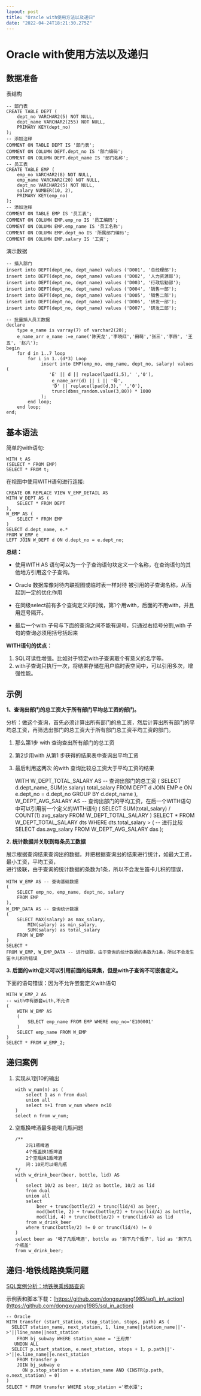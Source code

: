 ```yaml
---
layout: post
title: "Oracle with使用方法以及递归"
date: "2022-04-24T18:21:30.275Z"
---
```

Oracle with使用方法以及递归
===================

数据准备
----

表结构

    -- 部门表
    CREATE TABLE DEPT (
        dept_no VARCHAR2(5) NOT NULL,
        dept_name VARCHAR2(255) NOT NULL,
        PRIMARY KEY(dept_no)
    );
    -- 添加注释
    COMMENT ON TABLE DEPT IS '部门表';
    COMMENT ON COLUMN DEPT.dept_no IS '部门编码';
    COMMENT ON COLUMN DEPT.dept_name IS '部门名称';
    -- 员工表
    CREATE TABLE EMP (
    	emp_no VARCHAR2(8) NOT NULL,
        emp_name VARCHAR2(20) NOT NULL,
        dept_no VARCHAR2(5) NOT NULL,
        salary NUMBER(10, 2),
        PRIMARY KEY(emp_no)
    );
    -- 添加注释
    COMMENT ON TABLE EMP IS '员工表';
    COMMENT ON COLUMN EMP.emp_no IS '员工编码';
    COMMENT ON COLUMN EMP.emp_name IS '员工名称';
    COMMENT ON COLUMN EMP.dept_no IS '所属部门编码';
    COMMENT ON COLUMN EMP.salary IS '工资';
    

演示数据

    -- 插入部门
    insert into DEPT(dept_no, dept_name) values ('D001', '总经理部');
    insert into DEPT(dept_no, dept_name) values ('D002', '人力资源部');
    insert into DEPT(dept_no, dept_name) values ('D003', '行政后勤部');
    insert into DEPT(dept_no, dept_name) values ('D004', '销售一部');
    insert into DEPT(dept_no, dept_name) values ('D005', '销售二部');
    insert into DEPT(dept_no, dept_name) values ('D006', '研发一部');
    insert into DEPT(dept_no, dept_name) values ('D007', '研发二部');
    
    -- 批量插入员工数据
    declare
    	type e_name is varray(7) of varchar2(20);
    	e_name_arr e_name :=e_name('陈天龙','李晓红','田萌','张三','李四', '王五', '赵六');
    begin
    	for d in 1..7 loop
    		for i in 1..(d*3) Loop
    			 insert into EMP(emp_no, emp_name, dept_no, salary) values (
                 	'E' || d || replace(lpad(i,5),' ','0'),
                     e_name_arr(d) || i || '号',
                     'D' || replace(lpad(d,3),' ','0'),
                     trunc(dbms_random.value(3,80)) * 1000
                 );
    		end loop;
    	end loop;
    end;
    

基本语法
----

简单的with语句:

    WITH t AS 
    (SELECT * FROM EMP)
    SELECT * FROM t;
    

在视图中使⽤WITH语句进⾏连接:

    CREATE OR REPLACE VIEW V_EMP_DETAIL AS 
    WITH W_DEPT AS (
        SELECT * FROM DEPT
    ),
    W_EMP AS (
        SELECT * FROM EMP
    )
    SELECT d.dept_name, e.* 
    FROM W_EMP e 
    LEFT JOIN W_DEPT d ON d.dept_no = e.dept_no;
    

**总结：**

*   使⽤WITH AS 语句可以为⼀个⼦查询语句块定义⼀个名称，在查询语句的其他地⽅引⽤这个⼦查询。
    
*   Oracle 数据库像对待内联视图或临时表⼀样对待 被引⽤的⼦查询名称，从⽽起到⼀定的优化作⽤
    
*   在同级select前有多个查询定义的时候，第1个⽤with，后⾯的不⽤with，并且⽤逗号隔开。
    
*   最后⼀个with ⼦句与下⾯的查询之间不能有逗号，只通过右括号分割,with ⼦句的查询必须⽤括号括起来
    

**WITH语句的优点：**

1.  SQL可读性增强。⽐如对于特定with⼦查询取个有意义的名字等。
2.  with⼦查询只执⾏⼀次，将结果存储在⽤户临时表空间中，可以引⽤多次，增强性能。

示例
--

**1、查询出部门的总工资⼤于所有部门平均总工资的部门。**

分析：做这个查询，⾸先必须计算出所有部门的总工资，然后计算出所有部门的平均总工资，再筛选出部门的总工资⼤于所有部门总工资平均工资的部门。

1.  那么第1步 with 查询查出所有部门的总工资
2.  第2步⽤with 从第1 步获得的结果表中查询出平均工资
3.  最后利⽤这两次 的with 查询⽐较总工资⼤于平均工资的结果

    WITH W_DEPT_TOTAL_SALARY AS -- 查询出部门的总⼯资
    (	SELECT d.dept_name, SUM(e.salary) total_salary
        FROM DEPT d
     	JOIN EMP e ON e.dept_no = d.dept_no
        GROUP BY d.dept_name
    ),
    W_DEPT_AVG_SALARY AS -- 查询出部门的平均⼯资，在后⼀个WITH语句中可以引⽤前⼀个定义的WITH语句
    (
    	SELECT SUM(total_salary) / COUNT(1) avg_salary 
        FROM W_DEPT_TOTAL_SALARY
    )
    SELECT *
    FROM W_DEPT_TOTAL_SALARY dts
    WHERE dts.total_salary > ( -- 进⾏⽐较
        SELECT das.avg_salary 
        FROM W_DEPT_AVG_SALARY das
    );
    

**2\. 统计数据并关联到每条员工数据**

展⽰根据查询结果查询出的数据，并把根据查询出的结果进⾏统计，如最⼤⼯资，最⼩⼯资，平均⼯资，  
进⾏级联，由于查询的统计数据的条数为1条，所以不会发⽣笛卡⼉积的错误，

    WITH W_EMP AS -- 查询基础数据
    (
        SELECT emp_no, emp_name, dept_no, salary
        FROM EMP
    ),
    W_EMP_DATA AS -- 查询统计数据
    (	
        SELECT MAX(salary) as max_salary, 
        	MIN(salary) as min_salary, 
        	SUM(salary) as total_salary
     	FROM W_EMP
    )
    SELECT *
    FROM W_EMP, W_EMP_DATA -- 进⾏级联，由于查询的统计数据的条数为1条，所以不会发⽣笛卡⼉积的错误
    

**3\. 后⾯的with定义可以引⽤前⾯的结果集，但是with⼦查询不可嵌套定义。**

下⾯的语句错误：因为不允许嵌套定义with语句

    WITH W_EMP_2 AS
    -- with中有嵌套with,不允许
    (
    	WITH W_EMP AS
       	(
    		SELECT emp_name FROM EMP WHERE emp_no='E100001'
        )
    	SELECT emp_name FROM W_EMP
    )
    SELECT * FROM W_EMP_2;  
    

递归案例
----

1.  实现从1到10的输出
    
        with w_num(n) as (
        	select 1 as n from dual
            union all
            select n+1 from w_num where n<10
        )
        select n from w_num;
        
    
2.  空瓶换啤酒最多能喝几瓶问题
    
        /**
        	2元1瓶啤酒
        	4个瓶盖换1瓶啤酒
        	2个空瓶换1瓶啤酒
        	问：10元可以喝几瓶
        */
        with w_drink_beer(beer, bottle, lid) AS
        (
        	select 10/2 as beer, 10/2 as bottle, 10/2 as lid
            from dual
            union all
            select 
            	beer + trunc(bottle/2) + trunc(lid/4) as beer,
            	mod(bottle, 2) + trunc(bottle/2) + trunc(lid/4) as bottle,
            	mod(lid, 4) + trunc(bottle/2) + trunc(lid/4) as lid
            from w_drink_beer
            where trunc(bottle/2) != 0 or trunc(lid/4) != 0
        )
        select beer as '喝了几瓶啤酒', bottle as '剩下几个瓶子', lid as '剩下几个瓶盖'
        from w_drink_beer;
        
    

递归-地铁线路换乘问题
-----------

[SQL案例分析：地铁换乘线路查询](https://www.bilibili.com/video/BV1Uu411i7jf)

示例表和脚本下载：[https://github.com/dongxuyang1985/sql\_in\_action](https://github.com/dongxuyang1985/sql_in_action)

    -- Oracle
    WITH transfer (start_station, stop_station, stops, path) AS (
      SELECT station_name, next_station, 1, line_name||station_name||'->'||line_name||next_station
        FROM bj_subway WHERE station_name = '王府井'
       UNION ALL
      SELECT p.start_station, e.next_station, stops + 1, p.path||'->'||e.line_name||e.next_station
        FROM transfer p
        JOIN bj_subway e
          ON p.stop_station = e.station_name AND (INSTR(p.path, e.next_station) = 0)
    )
    SELECT * FROM transfer WHERE stop_station ='积水潭';